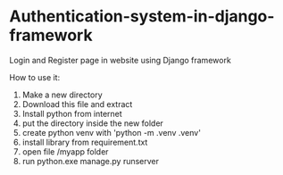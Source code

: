 # Authentication-system-in-django-framework
Login and Register page in website using Django framework

How to use it:
1. Make a new directory 
2. Download this file and extract
3. Install python from internet
4. put the directory inside the new folder
5. create python venv with 'python -m .venv .venv'
6. install library from requirement.txt
7. open file /myapp folder
8. run python.exe manage.py runserver
